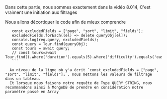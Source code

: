 Dans cette partie, nous sommes exactement dans la vidéo 8.014,
C'est vraiment une initiation aux filtrages

Nous allons décortiquer le code afin de mieux comprendre

 ```const queryObj = { ...req.query };
    const excludedFields = ["page", "sort", "limit", "fields"];
    excludedFields.forEach((el) => delete queryObj[el]);
    console.log(req.query, excludedFields);
    const query = Tour.find(queryObj);
    const tours = await query;
    // const tours=await Tour.find().where('duration').equals(5).where('difficulty').equals('easy')
    ```
    
   Au niveau de la ligne où y'a écrit `const excludedFields = ["page", "sort", "limit", "fields"];`, nous mettons les valeurs de filtrage dans un tableau.
   Et lorsque nous faisons notre requête de Type QUERY STRING, nous recommandons ainsi à MongoDB de prendre en considération notre paramètre passé en Array
